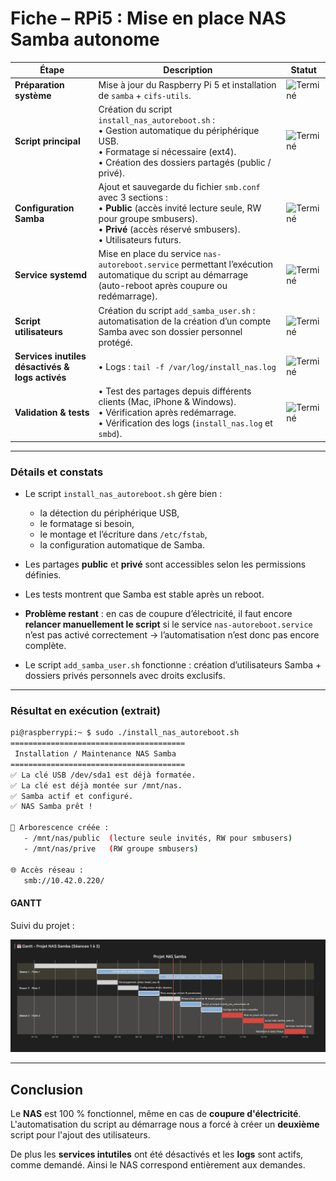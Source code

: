 # **Fiche – RPi5 : Mise en place NAS Samba autonome**

| Étape                   | Description                                                                                                                                                                                              | Statut                                                                   |
| ----------------------- | -------------------------------------------------------------------------------------------------------------------------------------------------------------------------------------------------------- | ------------------------------------------------------------------------ |
| **Préparation système** | Mise à jour du Raspberry Pi 5 et installation de `samba` + `cifs-utils`.                                                                                                                                 | ![Terminé](https://img.shields.io/badge/Statut-Termin%C3%A9-brightgreen) |
| **Script principal**    | Création du script `install_nas_autoreboot.sh` : <br>• Gestion automatique du périphérique USB. <br>• Formatage si nécessaire (ext4). <br>• Création des dossiers partagés (public / privé).             | ![Terminé](https://img.shields.io/badge/Statut-Termin%C3%A9-brightgreen) |
| **Configuration Samba** | Ajout et sauvegarde du fichier `smb.conf` avec 3 sections : <br>• **Public** (accès invité lecture seule, RW pour groupe smbusers). <br>• **Privé** (accès réservé smbusers). <br>• Utilisateurs futurs. | ![Terminé](https://img.shields.io/badge/Statut-Termin%C3%A9-brightgreen) |
| **Service systemd**     | Mise en place du service `nas-autoreboot.service` permettant l’exécution automatique du script au démarrage (auto-reboot après coupure ou redémarrage).                                                  | ![Terminé](https://img.shields.io/badge/Statut-Termin%C3%A9-brightgreen)       |
| **Script utilisateurs** | Création du script `add_samba_user.sh` : automatisation de la création d’un compte Samba avec son dossier personnel protégé.                                                                             | ![Terminé](https://img.shields.io/badge/Statut-Termin%C3%A9-brightgreen) |
| **Services inutiles désactivés & logs  activés**  | • Logs : `tail -f /var/log/install_nas.log`                                      | ![Terminé](https://img.shields.io/badge/Statut-Termin%C3%A9-brightgreen)       |
| **Validation & tests**  | • Test des partages depuis différents clients (Mac, iPhone & Windows). <br>• Vérification après redémarrage. <br>• Vérification des logs (`install_nas.log` et `smbd`).                                        | ![Terminé](https://img.shields.io/badge/Statut-Termin%C3%A9-brightgreen)       |

---

### **Détails et constats**

* Le script `install_nas_autoreboot.sh` gère bien :

  * la détection du périphérique USB,
  * le formatage si besoin,
  * le montage et l’écriture dans `/etc/fstab`,
  * la configuration automatique de Samba.
* Les partages **public** et **privé** sont accessibles selon les permissions définies.
* Les tests montrent que Samba est stable après un reboot.
* **Problème restant** : en cas de coupure d’électricité, il faut encore **relancer manuellement le script** si le service `nas-autoreboot.service` n’est pas activé correctement → l’automatisation n’est donc pas encore complète.
* Le script `add_samba_user.sh` fonctionne : création d’utilisateurs Samba + dossiers privés personnels avec droits exclusifs.

---

### **Résultat en exécution (extrait)**

```bash   
pi@raspberrypi:~ $ sudo ./install_nas_autoreboot.sh
=======================================
 Installation / Maintenance NAS Samba
=======================================
✅ La clé USB /dev/sda1 est déjà formatée.
✅ La clé est déjà montée sur /mnt/nas.
✅ Samba actif et configuré.
✅ NAS Samba prêt !

📁 Arborescence créée :
   - /mnt/nas/public  (lecture seule invités, RW pour smbusers)
   - /mnt/nas/prive   (RW groupe smbusers)

🌐 Accès réseau :
   smb://10.42.0.220/
```

#### **GANTT** 

Suivi du projet : 

<img src="../img/gantt.png" alt="gantt">

---
## Conclusion 

Le **NAS** est 100 % fonctionnel, même en cas de **coupure d'électricité**. L'automatisation du script au démarrage nous a forcé à créer un **deuxième** script pour l'ajout des utilisateurs. 

De plus les **services intutiles** ont été désactivés et les **logs** sont actifs, comme demandé. Ainsi le NAS correspond entièrement aux demandes. 

